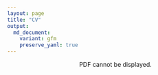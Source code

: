 ```yaml
---
layout: page
title: "CV"
output:
  md_document:
    variant: gfm
    preserve_yaml: true
---
```


<div align="center">
<object width="1400" height="1200" type="application/pdf" data="/assets/CV_Tina_Rozsos.pdf?#zoom=100&scrollbar=0&toolbar=1&navpanes=0">
    <p>PDF cannot be displayed.</p>
</object>
</div>